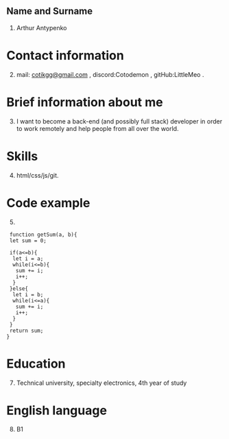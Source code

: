 ## Name and Surname
1. Arthur Antypenko
# Contact information
2. mail: cotikgg@gmail.com , discord:Cotodemon , gitHub:LittleMeo .
# Brief information about me
3. I want to become a back-end (and possibly full stack) developer in order to work remotely and help people from all over the world.
# Skills
4. html/css/js/git.
# Code example
5.
``` 
 function getSum(a, b){
 let sum = 0;

 if(a<=b){
  let i = a;
  while(i<=b){
   sum += i;
   i++;
  }
 }else{
  let i = b;
  while(i<=a){
   sum += i;
   i++;
  }
 }
 return sum; 
}
```
# Education
7. Technical university, specialty electronics, 4th year of study
# English language
8. B1